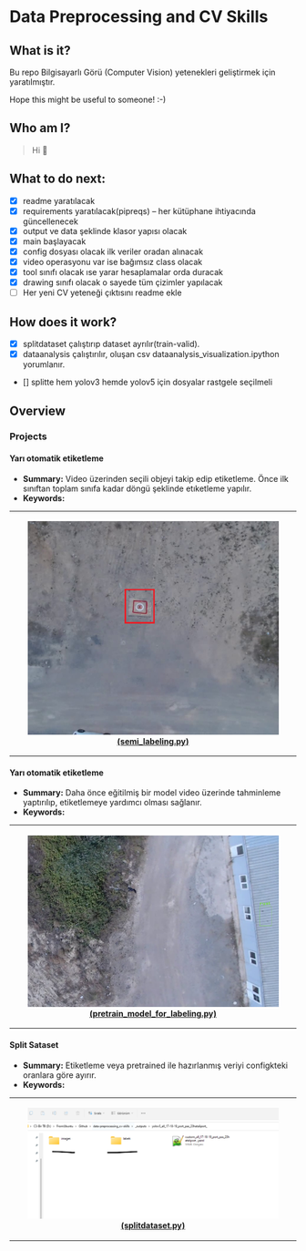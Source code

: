 # Data Preprocessing and CV Skills

## What is it?
Bu repo Bilgisayarlı Görü (Computer Vision) yetenekleri geliştirmek için yaratılmıştır.

Hope this might be useful to someone! :-)

## Who am I?
>Hi 👋

## What to do next:
- [x] readme yaratılacak
- [x] requirements yaratılacak(pipreqs) – her kütüphane ihtiyacında güncellenecek
- [x] output ve data şeklinde klasor yapısı olacak
- [x] main başlayacak
- [x] config dosyası olacak ilk veriler oradan alınacak
- [x] video operasyonu var ise bağımsız class olacak
- [x] tool sınıfı olacak ıse yarar hesaplamalar orda duracak
- [x] drawing sınıfı olacak o sayede tüm çizimler yapılacak
- [ ] Her yeni CV yeteneği çıktısını readme ekle

## How does it work?
- [x] splitdataset çalıştırıp dataset ayrılır(train-valid).
- [x] dataanalysis çalıştırılır, oluşan csv dataanalysis_visualization.ipython yorumlanır.
- [] splitte hem yolov3 hemde yolov5 için dosyalar rastgele seçilmeli


## Overview

### Projects

#### Yarı otomatik etiketleme

- **Summary:** Video üzerinden seçili objeyi takip edip etiketleme. Önce ilk sınıftan toplam sınıfa kadar döngü şeklinde etıketleme yapılır. 
- **Keywords:** 
<table style="width:100%">
  <tr>
    <th>
      <p align="center">
           <img src="./_images_must/readme/semi_labeling.png" alt="Overview" width="90%" height="90%">
           <br><a href="./semi_labeling.py" >(semi_labeling.py)</a>
      </p>
    </th>
  </tr>
</table>

#### Yarı otomatik etiketleme

- **Summary:** Daha önce eğitilmiş bir model video üzerinde tahminleme yaptırılıp, etiketlemeye yardımcı olması sağlanır. 
- **Keywords:** 
<table style="width:100%">
  <tr>
    <th>
      <p align="center">
           <img src="./_images_must/readme/pretrain_model_for_labeling.png" alt="Overview" width="90%" height="90%">
           <br><a href="./pretrain_model_for_labeling.py" >(pretrain_model_for_labeling.py)</a>
      </p>
    </th>
  </tr>
</table>

#### Split Sataset

- **Summary:** Etiketleme veya pretrained ile hazırlanmış veriyi configkteki oranlara göre ayırır. 
- **Keywords:** 
<table style="width:100%">
  <tr>
    <th>
      <p align="center">
           <img src="./_images_must/readme/splitdataset.png" alt="Overview" width="90%" height="90%">
           <br><a href="./splitdataset.py" >(splitdataset.py)</a>
      </p>
    </th>
  </tr>
</table>